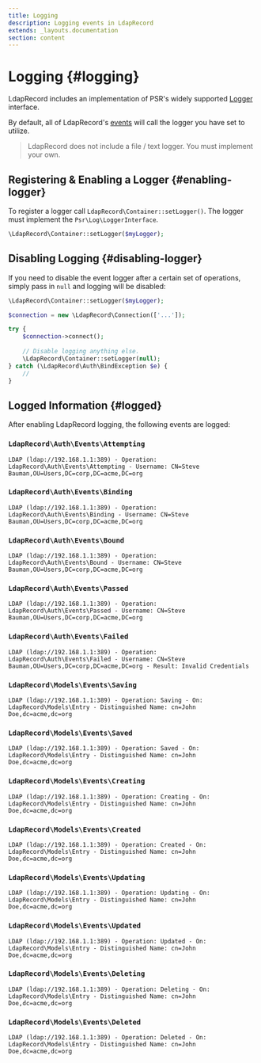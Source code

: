 ```yaml
---
title: Logging
description: Logging events in LdapRecord
extends: _layouts.documentation
section: content
---
```


# Logging {#logging}

LdapRecord includes an implementation of PSR's widely supported [Logger](https://github.com/php-fig/log) interface.

By default, all of LdapRecord's [events](/docs/events) will call the logger you have set to utilize.

> LdapRecord does not include a file / text logger. You must implement your own.

## Registering & Enabling a Logger {#enabling-logger}

To register a logger call `LdapRecord\Container::setLogger()`. The logger must implement the `Psr\Log\LoggerInterface`.

```php
\LdapRecord\Container::setLogger($myLogger);
```

## Disabling Logging {#disabling-logger}

If you need to disable the event logger after a certain set of operations, simply pass in `null` and logging will be disabled:

```php
\LdapRecord\Container::setLogger($myLogger);

$connection = new \LdapRecord\Connection(['...']);

try {
    $connection->connect();
    
    // Disable logging anything else.
    \LdapRecord\Container::setLogger(null);
} catch (\LdapRecord\Auth\BindException $e) {
    //
}
```

## Logged Information {#logged}

After enabling LdapRecord logging, the following events are logged:

### `LdapRecord\Auth\Events\Attempting`

```
LDAP (ldap://192.168.1.1:389) - Operation: LdapRecord\Auth\Events\Attempting - Username: CN=Steve Bauman,OU=Users,DC=corp,DC=acme,DC=org
```

### `LdapRecord\Auth\Events\Binding`

```
LDAP (ldap://192.168.1.1:389) - Operation: LdapRecord\Auth\Events\Binding - Username: CN=Steve Bauman,OU=Users,DC=corp,DC=acme,DC=org
```

### `LdapRecord\Auth\Events\Bound`

```
LDAP (ldap://192.168.1.1:389) - Operation: LdapRecord\Auth\Events\Bound - Username: CN=Steve Bauman,OU=Users,DC=corp,DC=acme,DC=org
```

### `LdapRecord\Auth\Events\Passed`

```
LDAP (ldap://192.168.1.1:389) - Operation: LdapRecord\Auth\Events\Passed - Username: CN=Steve Bauman,OU=Users,DC=corp,DC=acme,DC=org
```

### `LdapRecord\Auth\Events\Failed`

```
LDAP (ldap://192.168.1.1:389) - Operation: LdapRecord\Auth\Events\Failed - Username: CN=Steve Bauman,OU=Users,DC=corp,DC=acme,DC=org - Result: Invalid Credentials
```

### `LdapRecord\Models\Events\Saving`

```
LDAP (ldap://192.168.1.1:389) - Operation: Saving - On: LdapRecord\Models\Entry - Distinguished Name: cn=John Doe,dc=acme,dc=org
```

### `LdapRecord\Models\Events\Saved`

```
LDAP (ldap://192.168.1.1:389) - Operation: Saved - On: LdapRecord\Models\Entry - Distinguished Name: cn=John Doe,dc=acme,dc=org
```

### `LdapRecord\Models\Events\Creating`

```
LDAP (ldap://192.168.1.1:389) - Operation: Creating - On: LdapRecord\Models\Entry - Distinguished Name: cn=John Doe,dc=acme,dc=org
```

### `LdapRecord\Models\Events\Created`

```
LDAP (ldap://192.168.1.1:389) - Operation: Created - On: LdapRecord\Models\Entry - Distinguished Name: cn=John Doe,dc=acme,dc=org
```

### `LdapRecord\Models\Events\Updating`

```
LDAP (ldap://192.168.1.1:389) - Operation: Updating - On: LdapRecord\Models\Entry - Distinguished Name: cn=John Doe,dc=acme,dc=org
```

### `LdapRecord\Models\Events\Updated`

```
LDAP (ldap://192.168.1.1:389) - Operation: Updated - On: LdapRecord\Models\Entry - Distinguished Name: cn=John Doe,dc=acme,dc=org
```

### `LdapRecord\Models\Events\Deleting`

```
LDAP (ldap://192.168.1.1:389) - Operation: Deleting - On: LdapRecord\Models\Entry - Distinguished Name: cn=John Doe,dc=acme,dc=org
```

### `LdapRecord\Models\Events\Deleted`

```
LDAP (ldap://192.168.1.1:389) - Operation: Deleted - On: LdapRecord\Models\Entry - Distinguished Name: cn=John Doe,dc=acme,dc=org
```
